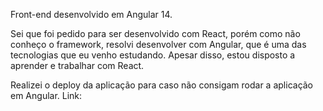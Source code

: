 Front-end desenvolvido em Angular 14.

Sei que foi pedido para ser desenvolvido com React, porém como não conheço o framework, resolvi desenvolver com Angular, que é uma das tecnologias que eu venho estudando. Apesar disso, estou disposto a aprender e trabalhar com React.

Realizei o deploy da aplicação para caso não consigam rodar a aplicação em Angular.
Link: 
